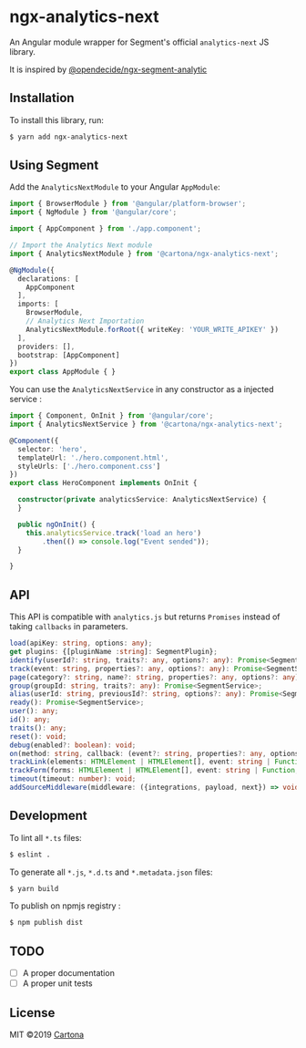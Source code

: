 # ngx-analytics-next

An Angular module wrapper for Segment's official `analytics-next` JS library.

It is inspired by [@opendecide/ngx-segment-analytic](https://github.com/opendecide/ngx-segment-analytics)

## Installation

To install this library, run:

```bash
$ yarn add ngx-analytics-next
```

## Using Segment

Add the `AnalyticsNextModule` to your Angular `AppModule`:

```typescript
import { BrowserModule } from '@angular/platform-browser';
import { NgModule } from '@angular/core';

import { AppComponent } from './app.component';

// Import the Analytics Next module
import { AnalyticsNextModule } from '@cartona/ngx-analytics-next';

@NgModule({
  declarations: [
    AppComponent
  ],
  imports: [
    BrowserModule,
    // Analytics Next Importation
    AnalyticsNextModule.forRoot({ writeKey: 'YOUR_WRITE_APIKEY' })
  ],
  providers: [],
  bootstrap: [AppComponent]
})
export class AppModule { }
```

You can use the `AnalyticsNextService` in any constructor as a injected service :

```typescript
import { Component, OnInit } from '@angular/core';
import { AnalyticsNextService } from '@cartona/ngx-analytics-next';

@Component({
  selector: 'hero',
  templateUrl: './hero.component.html',
  styleUrls: ['./hero.component.css']
})
export class HeroComponent implements OnInit {

  constructor(private analyticsService: AnalyticsNextService) {
  }

  public ngOnInit() {
    this.analyticsService.track('load an hero')
        .then(() => console.log("Event sended"));
  }

}
```

## API

This API is compatible with `analytics.js` but returns `Promises` instead of taking `callbacks` in parameters.

```typescript
load(apiKey: string, options: any);
get plugins: {[pluginName :string]: SegmentPlugin};
identify(userId?: string, traits?: any, options?: any): Promise<SegmentService>;
track(event: string, properties?: any, options?: any): Promise<SegmentService>;
page(category?: string, name?: string, properties?: any, options?: any): Promise<SegmentService>;
group(groupId: string, traits?: any): Promise<SegmentService>;
alias(userId: string, previousId?: string, options?: any): Promise<SegmentService>;
ready(): Promise<SegmentService>;
user(): any;
id(): any;
traits(): any;
reset(): void;
debug(enabled?: boolean): void;
on(method: string, callback: (event?: string, properties?: any, options?: any) => any): void;
trackLink(elements: HTMLElement | HTMLElement[], event: string | Function, properties?: Object | Function): void;
trackForm(forms: HTMLElement | HTMLElement[], event: string | Function, properties?: Object | Function): void;
timeout(timeout: number): void;
addSourceMiddleware(middleware: ({integrations, payload, next}) => void): void;
```

## Development

To lint all `*.ts` files:

```bash
$ eslint .
```

To generate all `*.js`, `*.d.ts` and `*.metadata.json` files:

```bash
$ yarn build
```

To publish on npmjs registry :
```bash
$ npm publish dist
```

## TODO

- [ ] A proper documentation
- [ ] A proper unit tests

## License

MIT ©2019 [Cartona](https://www.cartona.com)
